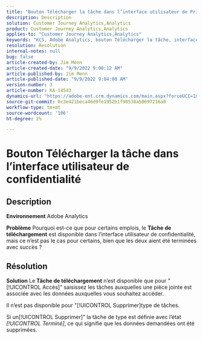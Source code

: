 ```yaml
---
title: "Bouton Télécharger la tâche dans l’interface utilisateur de Privacy"
description: Description
solution: Customer Journey Analytics,Analytics
product: Customer Journey Analytics,Analytics
applies-to: "Customer Journey Analytics,Analytics"
keywords: "KCS, Adobe Analytics, bouton Télécharger la tâche, interface utilisateur de confidentialité"
resolution: Resolution
internal-notes: null
bug: false
article-created-by: Jim Menn
article-created-date: "9/9/2022 9:00:12 AM"
article-published-by: Jim Menn
article-published-date: "9/9/2022 9:04:00 AM"
version-number: 3
article-number: KA-14543
dynamics-url: "https://adobe-ent.crm.dynamics.com/main.aspx?forceUCI=1&pagetype=entityrecord&etn=knowledgearticle&id=df343ccf-1d30-ed11-9db1-0022480866ad"
source-git-commit: 0c3e421beca46d9fe1952b1f98538a50697216a0
workflow-type: tm+mt
source-wordcount: '106'
ht-degree: 2%

---
```


# Bouton Télécharger la tâche dans l’interface utilisateur de confidentialité

## Description


<b>Environnement</b>
Adobe Analytics

<b>Problème</b>
Pourquoi est-ce que pour certains emplois, le <b>Tâche de téléchargement</b> est disponible dans l’interface utilisateur de confidentialité, mais ce n’est pas le cas pour certains, bien que les deux aient été terminées avec succès ?


## Résolution


<b>Solution</b>
Le<b> Tâche de téléchargement</b> n’est disponible que pour &quot;[!UICONTROL Accès]&quot; saisissez les tâches auxquelles une pièce jointe est associée avec les données auxquelles vous souhaitez accéder.

Il n’est pas disponible pour &quot;[!UICONTROL Supprimer]type de tâches.

Si un[!UICONTROL Supprimer]&quot; la tâche de type est définie avec l’état *[!UICONTROL Terminé]*, ce qui signifie que les données demandées ont été supprimées.
